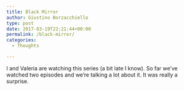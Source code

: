 ```yaml
---
title: Black Mirror
author: Giustino Borzacchiello
type: post
date: 2017-03-19T22:21:44+00:00
permalink: /black-mirror/
categories:
  - Thoughts

---
```

I and Valeria are watching this series (a bit late I know). So far we&#8217;ve watched two episodes and we&#8217;re talking a lot about it. It was really a surprise.